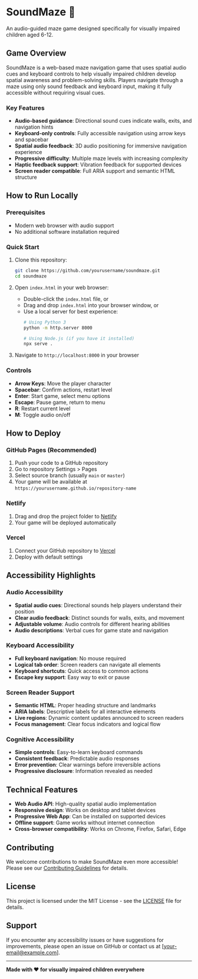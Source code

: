 # SoundMaze 🎵

An audio-guided maze game designed specifically for visually impaired children aged 6-12.

## Game Overview

SoundMaze is a web-based maze navigation game that uses spatial audio cues and keyboard controls to help visually impaired children develop spatial awareness and problem-solving skills. Players navigate through a maze using only sound feedback and keyboard input, making it fully accessible without requiring visual cues.

### Key Features

- **Audio-based guidance**: Directional sound cues indicate walls, exits, and navigation hints
- **Keyboard-only controls**: Fully accessible navigation using arrow keys and spacebar
- **Spatial audio feedback**: 3D audio positioning for immersive navigation experience
- **Progressive difficulty**: Multiple maze levels with increasing complexity
- **Haptic feedback support**: Vibration feedback for supported devices
- **Screen reader compatible**: Full ARIA support and semantic HTML structure

## How to Run Locally

### Prerequisites
- Modern web browser with audio support
- No additional software installation required

### Quick Start
1. Clone this repository:
   ```bash
   git clone https://github.com/yourusername/soundmaze.git
   cd soundmaze
   ```

2. Open `index.html` in your web browser:
   - Double-click the `index.html` file, or
   - Drag and drop `index.html` into your browser window, or
   - Use a local server for best experience:
     ```bash
     # Using Python 3
     python -m http.server 8000
     
     # Using Node.js (if you have it installed)
     npx serve .
     ```

3. Navigate to `http://localhost:8000` in your browser

### Controls

- **Arrow Keys**: Move the player character
- **Spacebar**: Confirm actions, restart level
- **Enter**: Start game, select menu options
- **Escape**: Pause game, return to menu
- **R**: Restart current level
- **M**: Toggle audio on/off

## How to Deploy

### GitHub Pages (Recommended)
1. Push your code to a GitHub repository
2. Go to repository Settings > Pages
3. Select source branch (usually `main` or `master`)
4. Your game will be available at `https://yourusername.github.io/repository-name`

### Netlify
1. Drag and drop the project folder to [Netlify](https://netlify.com)
2. Your game will be deployed automatically

### Vercel
1. Connect your GitHub repository to [Vercel](https://vercel.com)
2. Deploy with default settings

## Accessibility Highlights

### Audio Accessibility
- **Spatial audio cues**: Directional sounds help players understand their position
- **Clear audio feedback**: Distinct sounds for walls, exits, and movement
- **Adjustable volume**: Audio controls for different hearing abilities
- **Audio descriptions**: Verbal cues for game state and navigation

### Keyboard Accessibility
- **Full keyboard navigation**: No mouse required
- **Logical tab order**: Screen readers can navigate all elements
- **Keyboard shortcuts**: Quick access to common actions
- **Escape key support**: Easy way to exit or pause

### Screen Reader Support
- **Semantic HTML**: Proper heading structure and landmarks
- **ARIA labels**: Descriptive labels for all interactive elements
- **Live regions**: Dynamic content updates announced to screen readers
- **Focus management**: Clear focus indicators and logical flow

### Cognitive Accessibility
- **Simple controls**: Easy-to-learn keyboard commands
- **Consistent feedback**: Predictable audio responses
- **Error prevention**: Clear warnings before irreversible actions
- **Progressive disclosure**: Information revealed as needed

## Technical Features

- **Web Audio API**: High-quality spatial audio implementation
- **Responsive design**: Works on desktop and tablet devices
- **Progressive Web App**: Can be installed on supported devices
- **Offline support**: Game works without internet connection
- **Cross-browser compatibility**: Works on Chrome, Firefox, Safari, Edge

## Contributing

We welcome contributions to make SoundMaze even more accessible! Please see our [Contributing Guidelines](CONTRIBUTING.md) for details.

## License

This project is licensed under the MIT License - see the [LICENSE](LICENSE) file for details.

## Support

If you encounter any accessibility issues or have suggestions for improvements, please open an issue on GitHub or contact us at [your-email@example.com].

---

**Made with ❤️ for visually impaired children everywhere** 